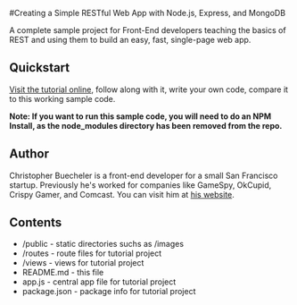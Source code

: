 #Creating a Simple RESTful Web App with Node.js, Express, and MongoDB

A complete sample project for Front-End developers teaching the basics of REST and using them to build an easy, fast, single-page web app.

## Quickstart

[Visit the tutorial online](http://cwbuecheler.com/web/tutorials/2014/restful-web-app-node-express-mongodb/), follow along with it, write your own code, compare it to this working sample code.

**Note: If you want to run this sample code, you will need to do an NPM Install, as the node_modules directory has been removed from the repo.**


## Author

Christopher Buecheler is a front-end developer for a small San Francisco startup. Previously he's worked for companies like GameSpy, OkCupid, Crispy Gamer, and Comcast. You can visit him at [his website](http://cwbuecheler.com).


## Contents

* /public - static directories suchs as /images
* /routes - route files for tutorial project
* /views - views for tutorial project
* README.md - this file
* app.js - central app file for tutorial project
* package.json - package info for tutorial project
